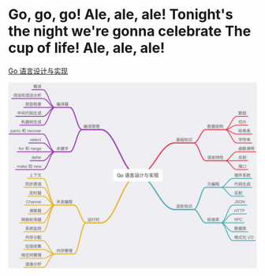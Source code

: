 
#  Go, go, go! Ale, ale, ale! Tonight's the night we're gonna celebrate The cup of life! Ale, ale, ale!

 
[Go 语言设计与实现](https://draveness.me/golang/)

![](images/golang-mindnode,png.png) 
